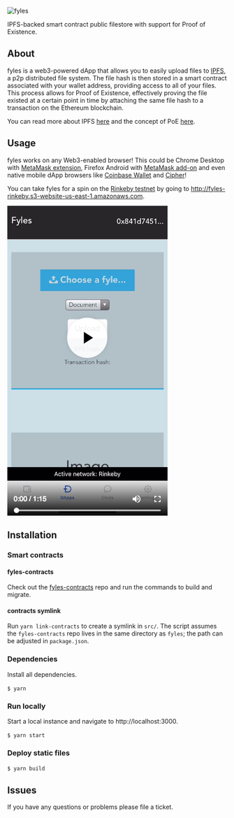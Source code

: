 ![fyles](https://ipfs.io/ipfs/Qmaj9MshzTireTPM4DFdfjEFjvqBnuRBL8SAqC3fb4igsT)

IPFS-backed smart contract public filestore with support for Proof of Existence.

## About
fyles is a web3-powered dApp that allows you to easily upload files to [IPFS](https://ipfs.io), a p2p distributed file system. The file hash is then stored in a smart contract associated with your wallet address, providing access to all of your files. This process allows for Proof of Existence, effectively proving the file existed at a certain point in time by attaching the same file hash to a transaction on the Ethereum blockchain.

You can read more about IPFS [here](https://hackernoon.com/a-beginners-guide-to-ipfs-20673fedd3f) and the concept of PoE [here](https://www.newsbtc.com/proof-of-existence).

## Usage
fyles works on any Web3-enabled browser! This could be Chrome Desktop with [MetaMask extension](https://chrome.google.com/webstore/detail/metamask/nkbihfbeogaeaoehlefnkodbefgpgknn), Firefox Android with [MetaMask add-on](https://addons.mozilla.org/en-US/android/addon/ether-metamask) and even native mobile dApp browsers like [Coinbase Wallet](https://www.toshi.org) and [Cipher](https://www.cipherbrowser.com)!

You can take fyles for a spin on the [Rinkeby testnet](https://www.rinkeby.io) by going to http://fyles-rinkeby.s3-website-us-east-1.amazonaws.com.

[![alt text](https://github.com/marcdown/fyles/raw/master/fyles-demo.png "fyles Demo")](https://ipfs.io/ipfs/QmcfFznrjPd441GxkEJkg1PkpoZy4r4Vq9iHLW8SLwt5CW)

## Installation

### Smart contracts

#### fyles-contracts
Check out the [fyles-contracts](https://github.com/marcdown/fyles-contracts) repo and run the commands to build and migrate.

#### contracts symlink
Run `yarn link-contracts` to create a symlink in `src/`. The script assumes the `fyles-contracts` repo lives in the same directory as `fyles`; the path can be adjusted in `package.json`.

### Dependencies
Install all dependencies.

`$ yarn`

### Run locally
Start a local instance and navigate to http://localhost:3000.

`$ yarn start`

### Deploy static files
`$ yarn build`

## Issues
If you have any questions or problems please file a ticket.
